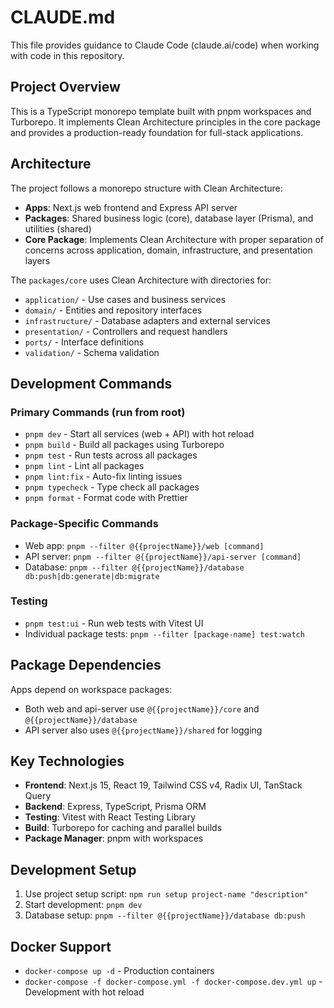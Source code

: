 # CLAUDE.md

This file provides guidance to Claude Code (claude.ai/code) when working with code in this repository.

## Project Overview

This is a TypeScript monorepo template built with pnpm workspaces and Turborepo. It implements Clean Architecture principles in the core package and provides a production-ready foundation for full-stack applications.

## Architecture

The project follows a monorepo structure with Clean Architecture:

- **Apps**: Next.js web frontend and Express API server
- **Packages**: Shared business logic (core), database layer (Prisma), and utilities (shared)
- **Core Package**: Implements Clean Architecture with proper separation of concerns across application, domain, infrastructure, and presentation layers

The `packages/core` uses Clean Architecture with directories for:
- `application/` - Use cases and business services
- `domain/` - Entities and repository interfaces  
- `infrastructure/` - Database adapters and external services
- `presentation/` - Controllers and request handlers
- `ports/` - Interface definitions
- `validation/` - Schema validation

## Development Commands

### Primary Commands (run from root)
- `pnpm dev` - Start all services (web + API) with hot reload
- `pnpm build` - Build all packages using Turborepo
- `pnpm test` - Run tests across all packages
- `pnpm lint` - Lint all packages
- `pnpm lint:fix` - Auto-fix linting issues
- `pnpm typecheck` - Type check all packages
- `pnpm format` - Format code with Prettier

### Package-Specific Commands
- Web app: `pnpm --filter @{{projectName}}/web [command]`
- API server: `pnpm --filter @{{projectName}}/api-server [command]`
- Database: `pnpm --filter @{{projectName}}/database db:push|db:generate|db:migrate`

### Testing
- `pnpm test:ui` - Run web tests with Vitest UI
- Individual package tests: `pnpm --filter [package-name] test:watch`

## Package Dependencies

Apps depend on workspace packages:
- Both web and api-server use `@{{projectName}}/core` and `@{{projectName}}/database`
- API server also uses `@{{projectName}}/shared` for logging

## Key Technologies

- **Frontend**: Next.js 15, React 19, Tailwind CSS v4, Radix UI, TanStack Query
- **Backend**: Express, TypeScript, Prisma ORM
- **Testing**: Vitest with React Testing Library
- **Build**: Turborepo for caching and parallel builds
- **Package Manager**: pnpm with workspaces

## Development Setup

1. Use project setup script: `npm run setup project-name "description"`
2. Start development: `pnpm dev`
3. Database setup: `pnpm --filter @{{projectName}}/database db:push`

## Docker Support

- `docker-compose up -d` - Production containers
- `docker-compose -f docker-compose.yml -f docker-compose.dev.yml up` - Development with hot reload